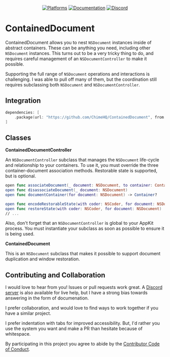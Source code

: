 <div align="center">

[![Platforms][platforms badge]][platforms]
[![Documentation][documentation badge]][documentation]
[![Discord][discord badge]][discord]

</div>

# ContainedDocument

ContainedDocument allows you to nest `NSDocument` instances inside of abstract containers. These can be anything you need, including other `NSDocument` instances. This turns out to be a very tricky thing to do, and requires careful management of an `NSDocumentController` to make it possible.

Supporting the full range of `NSDocument` operations and interactions is challenging. I was able to pull off many of them, but the coordination still requires subclassing both `NSDocument` and `NSDocumentController`. 

## Integration

```swift
dependencies: [
    .package(url: "https://github.com/ChimeHQ/ContainedDocument", from: "1.0.0")
]
```

## Classes

**ContainedDocumentController**

An `NSDocumentController` subclass that manages the `NSDocument` life-cycle and relationship to your containers. To use it, you must override the three container-document association methods. Restorable state is supported, but is optional.

```swift
open func associateDocument(_ document: NSDocument, to container: Container)
open func disassociateDocument(_ document: NSDocument)
open func documentContainer(for document: NSDocument) -> Container?

open func encodeRestorableState(with coder: NSCoder, for document: NSDocument)
open func restoreState(with coder: NSCoder, for document: NSDocument)
// ...
```

Also, don't forget that an `NSDocumentController` is global to your AppKit process. You must instantiate your subclass as soon as possible to ensure it is being used.

**ContainedDocument**

This is an `NSDocument` subclass that makes it possible to support document duplication and window restoration.

## Contributing and Collaboration

I would love to hear from you! Issues or pull requests work great. A [Discord server][discord] is also available for live help, but I have a strong bias towards answering in the form of documenation.

I prefer collaboration, and would love to find ways to work together if you have a similar project.

I prefer indentation with tabs for improved accessibility. But, I'd rather you use the system you want and make a PR than hesitate because of whitespace.

By participating in this project you agree to abide by the [Contributor Code of Conduct](CODE_OF_CONDUCT.md).

[platforms]: https://swiftpackageindex.com/ChimeHQ/ContainedDocument
[platforms badge]: https://img.shields.io/endpoint?url=https%3A%2F%2Fswiftpackageindex.com%2Fapi%2Fpackages%2FChimeHQ%2FContainedDocument%2Fbadge%3Ftype%3Dplatforms
[documentation]: https://swiftpackageindex.com/ChimeHQ/ContainedDocument/main/documentation
[documentation badge]: https://img.shields.io/badge/Documentation-DocC-blue
[discord]: https://discord.gg/esFpX6sErJ
[discord badge]: https://img.shields.io/badge/Discord-purple?logo=Discord&label=Chat&color=%235A64EC
